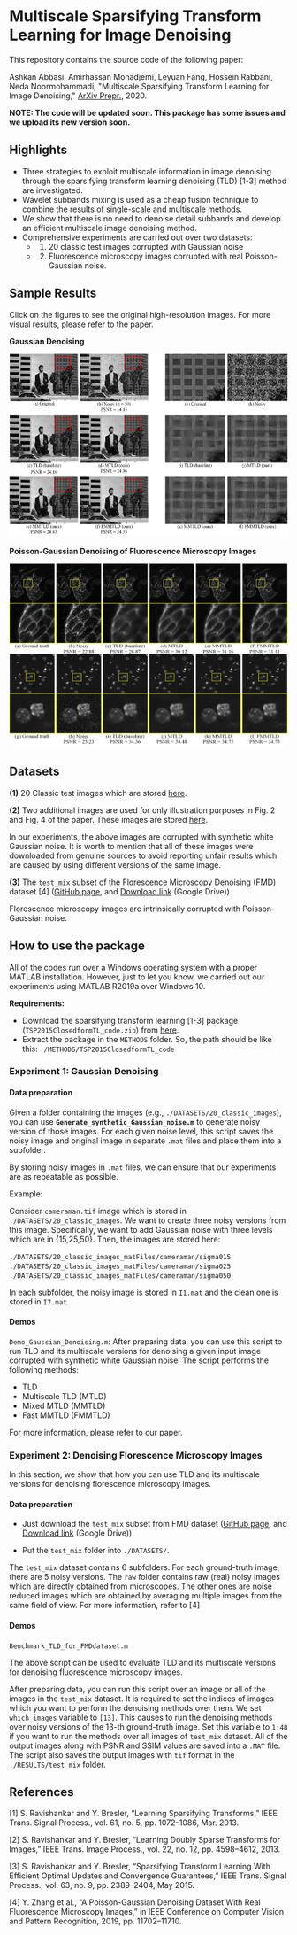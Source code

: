 # Multiscale Sparsifying Transform Learning for Image Denoising

This repository contains the source code of the following paper:

Ashkan Abbasi, Amirhassan Monadjemi, Leyuan Fang, Hossein Rabbani, Neda Noormohammadi, "Multiscale Sparsifying Transform Learning for Image Denoising," [ArXiv Prepr.](https://arxiv.org/abs/2003.11265), 2020.


**NOTE: The code will be updated soon. This package has some issues and we upload its new version soon.**


## Highlights

- Three strategies to exploit multiscale information in image denoising through the sparsifying transform learning denoising (TLD) [1-3] method are investigated.
- Wavelet subbands mixing is used as a cheap fusion technique to combine the results of single-scale and multiscale methods.
- We show that there is no need to denoise detail subbands and develop an efficient multiscale image denoising method. 
- Comprehensive experiments are carried out over two datasets:
  - 1) 20 classic test images corrupted with Gaussian noise
  - 2) Fluorescence microscopy images corrupted with real Poisson-Gaussian noise. 



## Sample Results 

Click on the figures to see the original high-resolution images. For more visual results, please refer to the paper.

**Gaussian Denoising**

<a href="./Readme_figures/Fig2-lowres.jpg"><img src="./Readme_figures/Fig2-lowres.jpg" width="521.28" height="331.2" class="center"/></a>



**Poisson-Gaussian Denoising of Fluorescence Microscopy Images**

<a href="./Readme_figures/Fig5-lowres.jpg"><img src="./Readme_figures/Fig5-lowres.jpg" width="521.28" height="331.2" class="center"/></a>



## Datasets

**(1)** 20 Classic test images which are stored [here](./DATASETS/20_classic_images).  

**(2)** Two additional images are used for only illustration purposes in Fig. 2 and Fig. 4 of the paper. These images are stored [here](./DATASETS/additional_images).

In our experiments, the above images are corrupted with synthetic white Gaussian noise. It is worth to mention that all of these images were downloaded from genuine sources to avoid reporting unfair results which are caused by using different versions of the same image.



**(3)** The `test_mix` subset of the Florescence Microscopy Denoising (FMD) dataset [4] ([GitHub page](https://github.com/yinhaoz/denoising-fluorescence), and [Download link](https://drive.google.com/drive/folders/1aygMzSDdoq63IqSk-ly8cMq0_owup8UM) (Google Drive)).

Florescence microscopy images are intrinsically corrupted with Poisson-Gaussian noise. 



## How to use the package

All of the codes run over a Windows operating system with a proper MATLAB installation. However, just  to let you know, we carried out our experiments using MATLAB R2019a over Windows 10. 

**Requirements:**

- Download the sparsifying transform learning [1-3] package (`TSP2015ClosedformTL_code.zip`) from [here](http://transformlearning.csl.illinois.edu/software/).
- Extract the package in the `METHODS` folder. So, the path should be like this: `./METHODS/TSP2015ClosedformTL_code`

 

### Experiment 1: Gaussian Denoising

#### Data preparation

Given a folder containing the images (e.g., `./DATASETS/20_classic_images`), you can use **`Generate_synthetic_Gaussian_noise.m`** to generate noisy version of those images. For each given noise level, this script saves the noisy image and original image in separate `.mat` files and place them into a subfolder. 

By storing noisy images in `.mat` files, we can ensure that our experiments are as repeatable as possible. 

Example:

Consider `cameraman.tif` image which is stored in `./DATASETS/20_classic_images`. We want to create three noisy versions from this image. Specifically, we want to add Gaussian noise with three levels which are in {15,25,50}. Then, the images are stored here: 

`./DATASETS/20_classic_images_matFiles/cameraman/sigma015`
`./DATASETS/20_classic_images_matFiles/cameraman/sigma025`
`./DATASETS/20_classic_images_matFiles/cameraman/sigma050`

In each subfolder, the noisy image is stored in `I1.mat`  and the clean one is stored in `I7.mat`.

#### Demos

`Demo_Gaussian_Denoising.m`: After preparing data, you can use this script to run TLD and its multiscale versions for denoising a given input image corrupted with synthetic white Gaussian noise. The script performs the following methods:

- TLD
- Multiscale TLD (MTLD)
- Mixed MTLD (MMTLD)
- Fast MMTLD (FMMTLD)

For more information, please refer to our paper.

 

### Experiment 2: Denoising Florescence Microscopy Images

In this section, we show that how you can use TLD and its multiscale versions for denoising florescence microscopy images. 

#### Data preparation

- Just download the `test_mix` subset from FMD dataset ([GitHub page](https://github.com/yinhaoz/denoising-fluorescence), and [Download link](https://drive.google.com/drive/folders/1aygMzSDdoq63IqSk-ly8cMq0_owup8UM) (Google Drive)).

- Put the `test_mix` folder into `./DATASETS/`.

The `test_mix` dataset contains 6 subfolders. For each ground-truth image, there are 5 noisy versions. The `raw` folder contains raw (real) noisy images which are directly obtained from microscopes. The other ones are noise reduced images which are obtained by averaging multiple images from the same field of view. For more information, refer to [4]

#### Demos

`Benchmark_TLD_for_FMDdataset.m`

The above script can be used to evaluate TLD and its multiscale versions for denoising fluorescence microscopy images. 

After preparing data, you can run this script over an image or all of the images in the `test_mix` dataset. It is required to set the indices of images which you want to perform the denoising methods over them. We set `which_images` variable to `[13]`. This causes to run the denoising methods over noisy versions of the 13-th ground-truth image. Set this variable to `1:48` if you want to run the methods over all images of `test_mix` dataset. All of the output images along with PSNR and SSIM values are saved into a `.MAT` file. The script also saves the output images with `tif` format in the `./RESULTS/test_mix` folder.





## References

[1] S. Ravishankar and Y. Bresler, “Learning Sparsifying Transforms,” IEEE Trans. Signal Process., vol. 61, no. 5, pp. 1072–1086, Mar. 2013.

[2] S. Ravishankar and Y. Bresler, “Learning Doubly Sparse Transforms for Images,” IEEE Trans. Image Process., vol. 22, no. 12, pp. 4598–4612, 2013.

[3] S. Ravishankar and Y. Bresler, “Sparsifying Transform Learning With Efficient Optimal Updates and Convergence Guarantees,” IEEE Trans. Signal Process., vol. 63, no. 9, pp. 2389–2404, May 2015.

[4] Y. Zhang et al., “A Poisson-Gaussian Denoising Dataset With Real Fluorescence Microscopy Images,” in IEEE Conference on Computer Vision and Pattern Recognition, 2019, pp. 11702–11710. 
